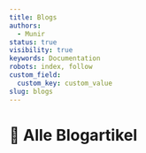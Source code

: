 ```yaml
---
title: Blogs
authors:
  - Munir
status: true
visibility: true
keywords: Documentation
robots: index, follow
custom_field:
  custom_key: custom_value
slug: blogs
---
```


# 📝 Alle Blogartikel
